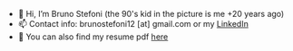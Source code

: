 - 👋 Hi, I’m Bruno Stefoni (the 90's kid in the picture is me +20 years ago)
- 📫 Contact info: brunostefoni12 [at] gmail.com or my [LinkedIn](https://www.linkedin.com/in/bruno-stefoni-escudero/)
- 📄 You can also find my resume pdf [here](https://github.com/BrunoSE/Resume/blob/main/Resume%20Bruno%20Stefoni.pdf)
